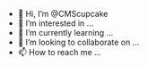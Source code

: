 - 👋 Hi, I’m @CMScupcake
- 👀 I’m interested in ...
- 🌱 I’m currently learning ...
- 💞️ I’m looking to collaborate on ...
- 📫 How to reach me ...

<!---
I'm Gen,
I'm working as Web Developer for 3years and counting,
I hope this github will help me for in the future
--->
